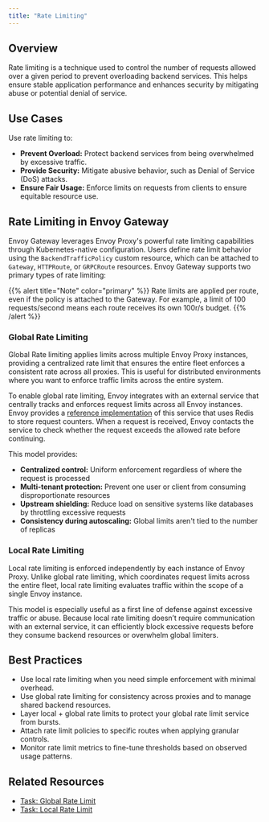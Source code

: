 ```yaml
---
title: "Rate Limiting"
---
```


## Overview

Rate limiting is a technique used to control the number of requests allowed over a given period to prevent overloading backend services. This helps ensure stable application performance and enhances security by mitigating abuse or potential denial of service.

## Use Cases

Use rate limiting to:

- **Prevent Overload:** Protect backend services from being overwhelmed by excessive traffic.
- **Provide Security:** Mitigate abusive behavior, such as Denial of Service (DoS) attacks.
- **Ensure Fair Usage:** Enforce limits on requests from clients to ensure equitable resource use.

## Rate Limiting in Envoy Gateway

Envoy Gateway leverages Envoy Proxy's powerful rate limiting capabilities through Kubernetes-native configuration. Users define rate limit behavior using the `BackendTrafficPolicy` custom resource, which can be attached to `Gateway`, `HTTPRoute`, or `GRPCRoute` resources. Envoy Gateway supports two primary types of rate limiting:

{{% alert title="Note" color="primary" %}}
Rate limits are applied per route, even if the policy is attached to the Gateway. For example, a limit of 100 requests/second means each route receives its own 100r/s budget.
{{% /alert %}}

### Global Rate Limiting
Global Rate limiting applies limits across multiple Envoy Proxy instances, providing a centralized rate limit that ensures the entire fleet enforces a consistent rate across all proxies. This is useful for distributed environments where you want to enforce traffic limits across the entire system.

To enable global rate limiting, Envoy integrates with an external service that centrally tracks and enforces request limits across all Envoy instances. Envoy provides a [reference implementation](https://github.com/envoyproxy/ratelimit?tab=readme-ov-file#overview) of this service that uses Redis to store request counters. When a request is received, Envoy contacts the service to check whether the request exceeds the allowed rate before continuing.

This model provides:
- **Centralized control:** Uniform enforcement regardless of where the request is processed
- **Multi-tenant protection:** Prevent one user or client from consuming disproportionate resources
- **Upstream shielding:** Reduce load on sensitive systems like databases by throttling excessive requests
- **Consistency during autoscaling:** Global limits aren't tied to the number of replicas

### Local Rate Limiting

Local rate limiting is enforced independently by each instance of Envoy Proxy. Unlike global rate limiting, which coordinates request limits across the entire fleet, local rate limiting evaluates traffic within the scope of a single Envoy instance.

This model is especially useful as a first line of defense against excessive traffic or abuse. Because local rate limiting doesn’t require communication with an external service, it can efficiently block excessive requests before they consume backend resources or overwhelm global limiters.

## Best Practices

- Use local rate limiting when you need simple enforcement with minimal overhead.
- Use global rate limiting for consistency across proxies and to manage shared backend resources.
- Layer local + global rate limits to protect your global rate limit service from bursts.
- Attach rate limit policies to specific routes when applying granular controls.
- Monitor rate limit metrics to fine-tune thresholds based on observed usage patterns.

## Related Resources
- [Task: Global Rate Limit](../tasks/traffic/global-rate-limit.md)
- [Task: Local Rate Limit](../tasks/traffic/local-rate-limit.md)
